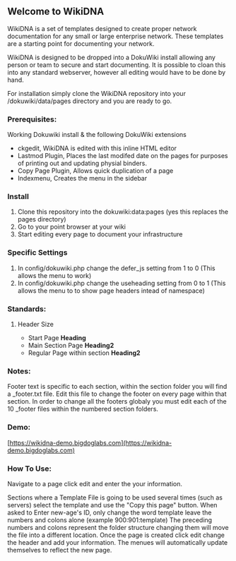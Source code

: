## Welcome to WikiDNA

WikiDNA is a set of templates designed to create proper network documentation for any small or large enterprise network.  These templates are a starting point for documenting your network.  

WikiDNA is designed to be dropped into a DokuWiki install allowing any person or team to secure and start documenting.  It is possible to cloan this into any standard webserver, however all editing would have to be done by hand.

For installation simply clone the WikiDNA repository into your /dokuwiki/data/pages directory and you are ready to go.

### Prerequisites:
Working Dokuwiki install & the following DokuWiki extensions
  - ckgedit, WikiDNA is edited with this inline HTML editor
  - Lastmod Plugin, Places the last modifed date on the pages for purposes of printing out and updating physial binders.
  - Copy Page Plugin, Allows quick duplication of a page
  - Indexmenu, Creates the menu in the sidebar

### Install
1. Clone this repository into the dokuwiki:data:pages (yes this replaces the pages directory)
2. Go to your point browser at your wiki
3. Start editing every page to document your infrastructure

### Specific Settings
1.  In config/dokuwiki.php change the defer_js setting from 1 to 0 (This allows the menu to work)
2.  In config/dokuwiki.php change the useheading setting from 0 to 1 (This allows the menu to to show page headers intead of namespace)

### Standards:
1. Header Size
	
	- Start Page **Heading**	
	- Main Section Page **Heading2**	
	- Regular Page within section **Heading2**
  
### Notes:
Footer text is specific to each section, within the section folder you will find a _footer.txt file.  Edit this file to change the footer on every page within that section.  In order to change all the footers globaly you must edit each of the 10 _footer files within the numbered section folders.

### Demo:
[https://wikidna-demo.bigdoglabs.com](https://wikidna-demo.bigdoglabs.com)

### How To Use:
Navigate to a page click edit and enter the your information.

Sections where a Template File is going to be used several times (such as servers) select the template and use the "Copy this page" button.  When asked to Enter new-age's ID, only change the word template leave the numbers and colons alone (example 900:901:template) The preceding numbers and colons represent the folder structure changing them will move the file into a different location.  Once the page is created click edit change the header and add your information.  The menues will automatically update themselves to reflect the new page.
